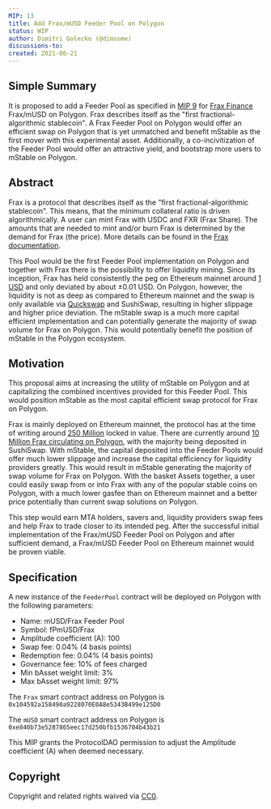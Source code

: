 ```yaml
---
MIP: 13
title: Add Frax/mUSD Feeder Pool on Polygon
status: WIP
author: Dimitri Golecko (@dimsome)
discussions-to:
created: 2021-06-21
---
```


## Simple Summary

It is proposed to add a Feeder Pool as specified in [MIP 9](./mip-9) for [Frax Finance](https://frax.finance/) Frax/mUSD on Polygon. Frax describes itself as the "first fractional-algorithmic stablecoin". A Frax Feeder Pool on Polygon would offer an efficient swap on Polygon that is yet unmatched and benefit mStable as the first mover with this experimental asset. Additionally, a co-incivitization of the Feeder Pool would offer an attractive yield, and bootstrap more users to mStable on Polygon.

## Abstract

Frax is a protocol that describes itself as the "first fractional-algorithmic stablecoin". This means, that the minimum collateral ratio is driven algorithmically. A user can mint Frax with USDC and FXR (Frax Share). The amounts that are needed to mint and/or burn Frax is determined by the demand for Frax (the price). More details can be found in the [Frax documentation](https://docs.frax.finance/).

This Pool would be the first Feeder Pool implementation on Polygon and together with Frax there is the possibility to offer liquidity mining. Since its inception, Frax has held consistently the peg on Ethereum mainnet around [1 USD](https://www.coingecko.com/en/coins/frax) and only deviated by about ±0.01 USD. On Polygon, however, the liquidity is not as deep as compared to Ethereum mainnet and the swap is only available via [Quickswap](https://info.quickswap.exchange/token/0x104592a158490a9228070e0a8e5343b499e125d0) and SushiSwap, resulting in higher slippage and higher price deviation. The mStable swap is a much more capital efficient implementation and can potentially generate the majority of swap volume for Frax on Polygon. This would potentially benefit the position of mStable in the Polygon ecosystem.

## Motivation

This proposal aims at increasing the utility of mStable on Polygon and at capitalizing the combined incentives provided for this Feeder Pool. This would position mStable as the most capital efficient swap protocol for Frax on Polygon.

Frax is mainly deployed on Ethereum mainnet, the protocol has at the time of writing around [250 Million](https://defillama.com/protocol/frax) locked in value. There are currently around [10 Million Frax circulating on Polygon](https://polygonscan.com/token/0x104592a158490a9228070e0a8e5343b499e125d0), with the majority being deposited in SushiSwap. With mStable, the capital deposited into the Feeder Pools would offer much lower slippage and increase the capital efficiency for liquidity providers greatly. This would result in mStable generating the majority of swap volume for Frax on Polygon. With the basket Assets together, a user could easily swap from or into Frax with any of the popular stable coins on Polygon, with a much lower gasfee than on Ethereum mainnet and a better price potentially than current swap solutions on Polygon.

This step would earn MTA holders, savers and, liquidity providers swap fees and help Frax to trade closer to its intended peg. After the successful initial implementation of the Frax/mUSD Feeder Pool on Polygon and after sufficient demand, a Frax/mUSD Feeder Pool on Ethereum mainnet would be proven viable.

## Specification

A new instance of the `FeederPool` contract will be deployed on Polygon with the following parameters:

- Name: mUSD/Frax Feeder Pool
- Symbol: fPmUSD/Frax
- Amplitude coefficient (A): 100
- Swap fee: 0.04% (4 basis points)
- Redemption fee: 0.04% (4 basis points)
- Governance fee: 10% of fees charged
- Min bAsset weight limit: 3%
- Max bAsset weight limit: 97%

The `Frax` smart contract address on Polygon is `0x104592a158490a9228070E0A8e5343B499e125D0`

The `mUSD` smart contract address on Polygon is `0xe840b73e5287865eec17d250bfb1536704b43b21`

This MIP grants the ProtocolDAO permission to adjust the Amplitude coefficient (A) when deemed necessary.

## Copyright

Copyright and related rights waived via [CC0](https://creativecommons.org/publicdomain/zero/1.0/).
